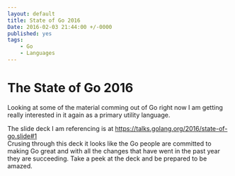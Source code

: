```yaml
---
layout: default
title: State of Go 2016
Date: 2016-02-03 21:44:00 +/-0000
published: yes
tags: 
    - Go
    - Languages
---
```


# The State of Go 2016

Looking at some of the material comming out of Go right now I am getting really 
interested in it again as a primary utility language.

<!--more-->

The slide deck I am referencing is at https://talks.golang.org/2016/state-of-go.slide#1  
Crusing through this deck it looks like the Go people are committed to making Go great and with 
all the changes that have went in the past year they are succeeding. Take a peek at the deck and be prepared 
to be amazed.
